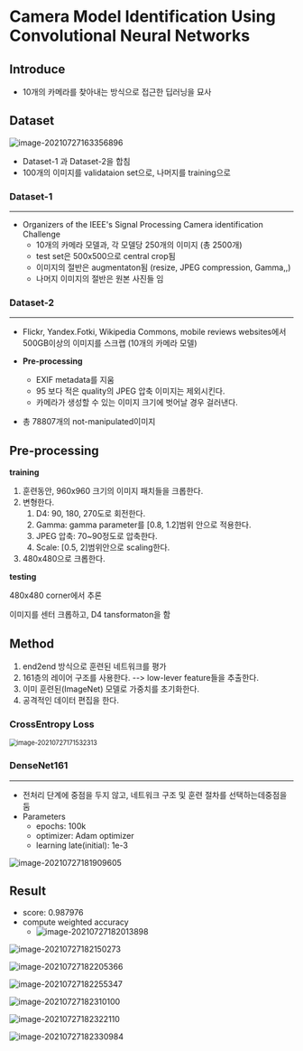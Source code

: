 # Camera Model Identification Using Convolutional Neural Networks



## Introduce

+ 10개의 카메라를 찾아내는 방식으로 접근한 딥러닝을 묘사

  





## Dataset

![image-20210727163356896](C:\Users\User\AppData\Roaming\Typora\typora-user-images\image-20210727163356896.png)

+ Dataset-1 과 Dataset-2을 합침
+ 100개의 이미지를 validataion set으로, 나머지를 training으로 



### Dataset-1

----

- Organizers of the IEEE's Signal Processing Camera identification Challenge
  - 10개의 카메라 모델과, 각 모델당 250개의 이미지 (총  2500개)
  - test set은 500x500으로 central crop됨
  - 이미지의 절반은 augmentaton됨 (resize, JPEG compression, Gamma,,)
  - 나머지 이미지의 절반은 원본 사진들 임



### Dataset-2

---

+ Flickr, Yandex.Fotki, Wikipedia Commons, mobile reviews websites에서 500GB이상의 이미지를 스크랩 (10개의 카메라 모델)

+ **Pre-processing**
  + EXIF metadata를 지움
  + 95 보다 적은 quality의 JPEG 압축 이미지는 제외시킨다.
  + 카메라가 생성할 수 있는 이미지 크기에 벗어날 경우 걸러낸다.
+ 총 78807개의 not-manipulated이미지



## Pre-processing

**training**

1. 훈련동안, 960x960 크기의 이미지 패치들을 크롭한다.
2. 변형한다.
   1. D4: 90, 180, 270도로 회전한다.
   2. Gamma: gamma parameter를 [0.8, 1.2]범위 안으로 적용한다.
   3. JPEG 압축: 70~90정도로 압축한다.
   4. Scale: [0.5, 2]범위안으로 scaling한다.
3. 480x480으로 크롭한다.



**testing**

480x480 corner에서 추론

이미지를 센터 크롭하고, D4 tansformaton을 함



## Method

1) end2end 방식으로 훈련된 네트워크를 평가
2) 161층의 레이어 구조를 사용한다.  --> low-lever feature들을 추출한다.
3) 이미 훈련된(ImageNet) 모델로 가중치를 초기화한다.
4) 공격적인 데이터 편집을 한다.



### CrossEntropy Loss

<img src="C:\Users\User\AppData\Roaming\Typora\typora-user-images\image-20210727171532313.png" alt="image-20210727171532313" style="zoom:80%;" />

### DenseNet161

---

+ 전처리 단계에 중점을 두지 않고, 네트워크 구조 및 훈련 절차를 선택하는데중점을 둠
+ Parameters
  + epochs: 100k
  + optimizer: Adam optimizer
  + learning late(initial): 1e-3

![image-20210727181909605](C:\Users\User\AppData\Roaming\Typora\typora-user-images\image-20210727181909605.png)



## Result

+ score: 0.987976
+ compute weighted accuracy
  + ![image-20210727182013898](C:\Users\User\AppData\Roaming\Typora\typora-user-images\image-20210727182013898.png)

![image-20210727182150273](C:\Users\User\AppData\Roaming\Typora\typora-user-images\image-20210727182150273.png)

![image-20210727182205366](C:\Users\User\AppData\Roaming\Typora\typora-user-images\image-20210727182205366.png)

![image-20210727182255347](C:\Users\User\AppData\Roaming\Typora\typora-user-images\image-20210727182255347.png)

![image-20210727182310100](C:\Users\User\AppData\Roaming\Typora\typora-user-images\image-20210727182310100.png)

![image-20210727182322110](C:\Users\User\AppData\Roaming\Typora\typora-user-images\image-20210727182322110.png)

![image-20210727182330984](C:\Users\User\AppData\Roaming\Typora\typora-user-images\image-20210727182330984.png)

